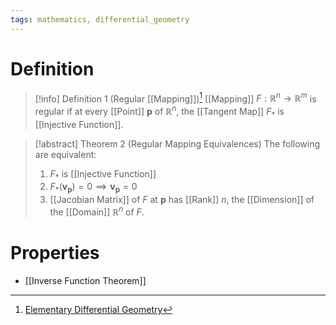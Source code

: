 ```yaml
---
tags: mathematics, differential_geometry
---
```


# Definition

> [!info] Definition 1 (Regular [[Mapping]])[^1]
> [[Mapping]] $F: \mathbb{R}^n \rightarrow \mathbb{R}^m$ is regular if at every [[Point]] $\mathbf{p}$ of $\mathbb{R}^n$, the [[Tangent Map]] $F_*$ is [[Injective Function]].

> [!abstract] Theorem 2 (Regular Mapping Equivalences)
> The following are equivalent:
> 1) $F_*$ is [[Injective Function]]
> 2) $F_*(\mathbf{v}_{\mathbf{p}}) = 0 \implies \mathbf{v}_{\mathbf{p}} = 0$
> 3) [[Jacobian Matrix]] of $F$ at $\mathbf{p}$ has [[Rank]] $n$, the [[Dimension]] of the [[Domain]] $\mathbb{R}^n$ of $F$.

# Properties
- [[Inverse Function Theorem]]

[^1]: [Elementary Differential Geometry](zotero://open-pdf/library/items/F6CCEWIU?page=54)